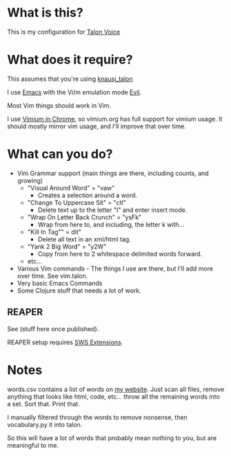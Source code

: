 # What is this?

This is my configuration for [Talon Voice](https://talonvoice.com)

# What does it require?

This assumes that you're using [knausj_talon](https://github.com/knausj85/knausj_talon)

I use [Emacs](https://www.gnu.org/software/emacs/) with the Vi/m emulation mode [Evil](https://github.com/emacs-evil/evil).

Most Vim things should work in Vim.

I use [Vimium in Chrome](https://github.com/philc/vimium/blob/master/README.md), so vimium.org has full support for vimium usage. It should mostly mirror vim usage, and I'll improve that over time.

# What can you do?

* Vim Grammar support (main things are there, including counts, and growing)
  * "Visual Around Word" = "vaw"
    * Creates a selection around a word.
  * "Change To Uppercase Sit" = "ctI"
    * Delete text up to the letter "I" and enter insert mode.
  * "Wrap On Letter Back Crunch" = "ysFk"
    * Wrap from here to, and including, the letter k with...
  * "Kill In Tag"" = dit"
    * Delete all text in an xml/html tag.
  * "Yank 2 Big Word" = "y2W"
    * Copy from here to 2 whitespace delimited words forward.
  * etc...
* Various Vim commands - The things I use are there, but I'll add more over time. See vim.talon.
* Very basic Emacs Commands
* Some Clojure stuff that needs a lot of work.

## REAPER

See (stuff here once published).

REAPER setup requires [SWS Extensions](https://www.sws-extension.org).

# Notes

words.csv contains a list of words on [my website](https://www.admiralbumblebee.com). Just scan all files, remove anything that looks like html, code, etc... throw all the remaining words into a set. Sort that. Print that.

I manually filtered through the words to remove nonsense, then vocabulary.py it into talon.

So this will have a lot of words that probably mean nothing to you, but are meaningful to me.
